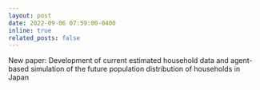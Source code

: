 ```yaml
---
layout: post
date: 2022-09-06 07:59:00-0400
inline: true
related_posts: false
---
```


New paper: Development of current estimated household data and agent-based simulation of the future population distribution of households in Japan
